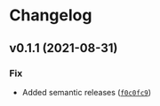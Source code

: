 # Changelog

<!--next-version-placeholder-->

## v0.1.1 (2021-08-31)
### Fix
* Added semantic releases ([`f0c0fc9`](https://github.com/CrinitusFeles/oai_kpa_mpp/commit/f0c0fc9d9e964ecb0ca1d34f00706ba8765dd510))
